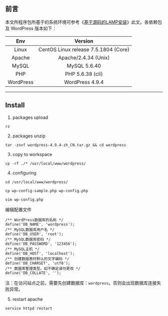 ## 前言
本文所程序包所基于的系统环境可参考《[基于源码的LAMP安装](..\LAMP\01.基于源码的LAMP安装.md)》此文。各依赖包及 WordPress 版本如下：

| Env       | Version                              |
|:---------:|:------------------------------------:|
| Linux     | CentOS Linux release 7.5.1804 (Core) |
| Apache    | Apache/2.4.34 (Unix)                 |
| MySQL     | MySQL 5.6.40                         |
| PHP       | PHP 5.6.38 (cli)                     |
| WordPress | WordPress 4.9.4                      |

--------------------------------------------------------------------------------

## Install

1. packages upload
```shell
rz
```

2. packages unzip
```shell
tar -zxvf wordpress-4.9.4-zh_CN.tar.gz && cd wordpress
```

3. copy to workspace
```shell
cp -rf ./* /usr/local/www/wordpress/
```

4. configuring
```shell
cd /usr/local/www/wordpress/
```
```shell
cp wp-config-sample.php wp-config.php
```
```shell
vim wp-config.php
```
编辑配置文件
```
/** WordPress数据库的名称 */
define('DB_NAME', 'wordpress');
/** MySQL数据库用户名 */
define('DB_USER', 'root');
/** MySQL数据库密码 */
define('DB_PASSWORD', '123456');
/** MySQL主机 */
define('DB_HOST', 'localhost');
/** 创建数据表时默认的文字编码 */
define('DB_CHARSET', 'utf8');
/** 数据库整理类型。如不确定请勿更改 */
define('DB_COLLATE', '');
```
注：在访问站点之前，需要先创建数据库：`wordpress`。否则会出现数据库连接失败异常。

5. restart apache
```
service httpd restart
```
